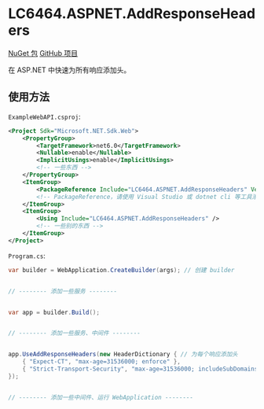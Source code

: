 # LC6464.ASPNET.AddResponseHeaders

[NuGet 包](https://www.nuget.org/packages/LC6464.ASPNET.AddResponseHeaders "NuGet.Org")
[GitHub 项目](https://github.com/lc6464/LC6464.ASPNET.AddResponseHeaders "GitHub.Com")

在 ASP.NET 中快速为所有响应添加头。

## 使用方法
`ExampleWebAPI.csproj`:
``` xml
<Project Sdk="Microsoft.NET.Sdk.Web">
	<PropertyGroup>
		<TargetFramework>net6.0</TargetFramework>
		<Nullable>enable</Nullable>
		<ImplicitUsings>enable</ImplicitUsings>
		<!-- 一些东西 -->
	</PropertyGroup>
	<ItemGroup>
		<PackageReference Include="LC6464.ASPNET.AddResponseHeaders" Version="1.0.0" />
		<!-- PackageReference，请使用 Visual Studio 或 dotnet cli 等工具添加 -->
	</ItemGroup>
	<ItemGroup>
		<Using Include="LC6464.ASPNET.AddResponseHeaders" />
		<!-- 一些别的东西 -->
	</ItemGroup>
</Project>
```

`Program.cs`:
``` csharp
var builder = WebApplication.CreateBuilder(args); // 创建 builder


// -------- 添加一些服务 --------


var app = builder.Build();


// -------- 添加一些服务、中间件 --------


app.UseAddResponseHeaders(new HeaderDictionary { // 为每个响应添加头
	{ "Expect-CT", "max-age=31536000; enforce" },
	{ "Strict-Transport-Security", "max-age=31536000; includeSubDomains; preload" }
});


// -------- 添加一些中间件、运行 WebApplication --------
```